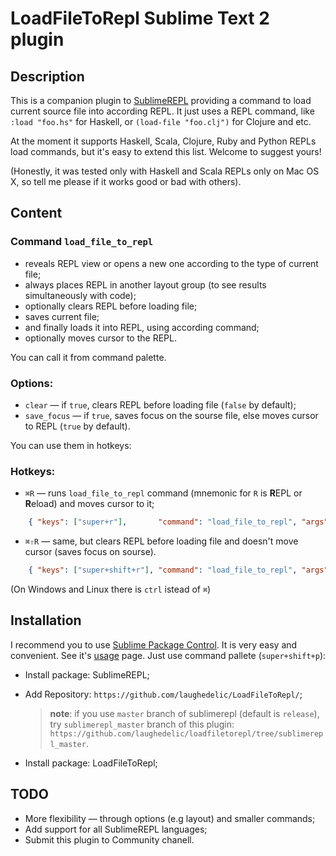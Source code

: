 # LoadFileToRepl Sublime Text 2 plugin

## Description

This is a companion plugin to [SublimeREPL](http://github.com/wuub/SublimeREPL) providing a command to load current source file into according REPL. It just uses a REPL command, like `:load "foo.hs"` for Haskell, or `(load-file "foo.clj")` for Clojure and etc.

At the moment it supports Haskell, Scala, Clojure, Ruby and Python REPLs load commands, but it's easy to extend this list. Welcome to suggest yours!

(Honestly, it was tested only with Haskell and Scala REPLs only on Mac OS X, so tell me please if it works good or bad with others).

## Content

### Command `load_file_to_repl`

* reveals REPL view or opens a new one according to the type of current file;
* always places REPL in another layout group (to see results simultaneously with code);
* optionally clears REPL before loading file;
* saves current file;
* and finally loads it into REPL, using according command;
* optionally moves cursor to the REPL.

You can call it from command palette.

### Options:

* `clear` — if `true`, clears REPL before loading file (`false` by default);
* `save_focus` — if `true`, saves focus on the sourse file, else moves cursor to REPL (`true` by default).

You can use them in hotkeys:

### Hotkeys:

* `⌘R` — runs `load_file_to_repl` command (mnemonic for `R` is **R**EPL or **R**eload) and moves cursor to it;

```json
	{ "keys": ["super+r"], 		 "command": "load_file_to_repl", "args": {"save_focus": false}}
```

* `⌘⇧R` — same, but clears REPL before loading file and doesn't move cursor (saves focus on sourse).

```json
	{ "keys": ["super+shift+r"], "command": "load_file_to_repl", "args": {"clear": true}}
```

(On Windows and Linux there is `ctrl` istead of `⌘`)

## Installation

I recommend you to use [Sublime Package Control](http://wbond.net/sublime_packages/package_control). It is very easy and convenient. See it's [usage](http://wbond.net/sublime_packages/package_control/usage) page. Just use command pallete (`super+shift+p`):

* Install package: SublimeREPL;
* Add Repository: `https://github.com/laughedelic/LoadFileToRepl/`;

  > **note**: if you use `master` branch of sublimerepl (default is `release`), try `sublimerepl_master` branch of this plugin: `https://github.com/laughedelic/loadfiletorepl/tree/sublimerepl_master`.

* Install package: LoadFileToRepl;

## TODO

* More flexibility — through options (e.g layout) and smaller commands;
* Add support for all SublimeREPL languages;
* Submit this plugin to Community chanell.